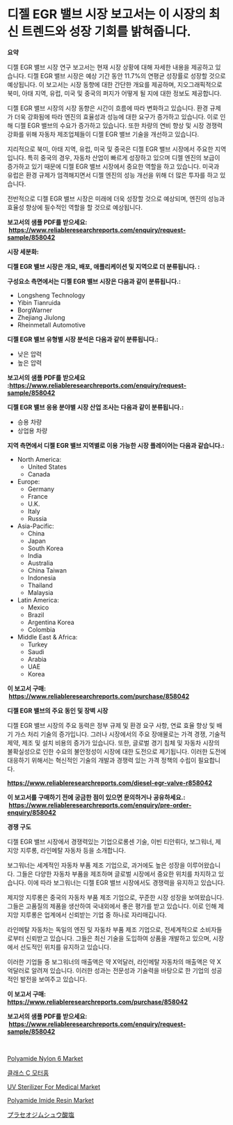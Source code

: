 <p><h1>디젤 EGR 밸브 시장 보고서는 이 시장의 최신 트렌드와 성장 기회를 밝혀줍니다.</h1></p><p><strong>요약</strong></p>
<p><p>디젤 EGR 밸브 시장 연구 보고서는 현재 시장 상황에 대해 자세한 내용을 제공하고 있습니다. 디젤 EGR 밸브 시장은 예상 기간 동안 11.7%의 연평균 성장률로 성장할 것으로 예상됩니다. 이 보고서는 시장 동향에 대한 간단한 개요를 제공하며, 지오그래픽적으로 북미, 아태 지역, 유럽, 미국 및 중국의 퍼지가 어떻게 될 지에 대한 정보도 제공합니다.</p><p>디젤 EGR 밸브 시장의 시장 동향은 시간이 흐름에 따라 변화하고 있습니다. 환경 규제가 더욱 강화됨에 따라 엔진의 효율성과 성능에 대한 요구가 증가하고 있습니다. 이로 인해 디젤 EGR 밸브의 수요가 증가하고 있습니다. 또한 차량의 연비 향상 및 시장 경쟁력 강화를 위해 자동차 제조업체들이 디젤 EGR 밸브 기술을 개선하고 있습니다.</p><p>지리적으로 북미, 아태 지역, 유럽, 미국 및 중국은 디젤 EGR 밸브 시장에서 주요한 지역입니다. 특히 중국의 경우, 자동차 산업이 빠르게 성장하고 있으며 디젤 엔진의 보급이 증가하고 있기 때문에 디젤 EGR 밸브 시장에서 중요한 역할을 하고 있습니다. 미국과 유럽은 환경 규제가 엄격해지면서 디젤 엔진의 성능 개선을 위해 더 많은 투자를 하고 있습니다.</p><p>전반적으로 디젤 EGR 밸브 시장은 미래에 더욱 성장할 것으로 예상되며, 엔진의 성능과 효율성 향상에 필수적인 역할을 할 것으로 예상됩니다.</p></p>
<p><strong>보고서의 샘플 PDF를 받으세요: &nbsp;<a href="https://www.reliableresearchreports.com/enquiry/request-sample/858042">https://www.reliableresearchreports.com/enquiry/request-sample/858042</a></strong></p>
<p><strong>시장 세분화:</strong></p>
<p><strong> 디젤 EGR 밸브 시장은 개요, 배포, 애플리케이션 및 지역으로 더 분류됩니다. :</strong></p>
<p><strong>구성요소 측면에서는 디젤 EGR 밸브 시장은 다음과 같이 분류됩니다.:</strong></p>
<p><ul><li>Longsheng Technology</li><li>Yibin Tianruida</li><li>BorgWarner</li><li>Zhejiang Jiulong</li><li>Rheinmetall Automotive</li></ul></p>
<p><strong> 디젤 EGR 밸브 유형별 시장 분석은 다음과 같이 분류됩니다.:</strong></p>
<p><ul><li>낮은 압력</li><li>높은 압력</li></ul></p>
<p><strong>보고서의 샘플 PDF를 받으세요 :<a href="https://www.reliableresearchreports.com/enquiry/request-sample/858042">https://www.reliableresearchreports.com/enquiry/request-sample/858042</a></strong></p>
<p><strong> 디젤 EGR 밸브 응용 분야별 시장 산업 조사는 다음과 같이 분류됩니다.:</strong></p>
<p><ul><li>승용 차량</li><li>상업용 차량</li></ul></p>
<p><strong>지역 측면에서 디젤 EGR 밸브 지역별로 이용 가능한 시장 플레이어는 다음과 같습니다.:</strong></p>
<p><ul>
    <li>
        North America:
        <ul>
            <li>United States</li>
            <li>Canada</li>
        </ul>
    </li>
    <li>
        Europe:
        <ul>
            <li>Germany</li>
            <li>France</li>
            <li>U.K.</li>
            <li>Italy</li>
            <li>Russia</li>
        </ul>
    </li>
    <li>
        Asia-Pacific:
        <ul>
            <li>China</li>
            <li>Japan</li>
            <li>South Korea</li>
            <li>India</li>
            <li>Australia</li>
            <li>China Taiwan</li>
            <li>Indonesia</li>
            <li>Thailand</li>
            <li>Malaysia</li>
        </ul>
    </li>
    <li>
        Latin America:
        <ul>
            <li>Mexico</li>
            <li>Brazil</li>
            <li>Argentina Korea</li>
            <li>Colombia</li>
        </ul>
    </li>
    <li>
        Middle East & Africa:
        <ul>
            <li>Turkey</li>
            <li>Saudi</li>
            <li>Arabia</li>
            <li>UAE</li>
            <li>Korea</li>
        </ul>
    </li>
    </ul></p>
<p><strong>이 보고서 구매: &nbsp;<a href="https://www.reliableresearchreports.com/purchase/858042">https://www.reliableresearchreports.com/purchase/858042</a></strong></p>
<p><strong>디젤 EGR 밸브의 주요 동인 및 장벽 시장</strong></p>
<p><p>디젤 EGR 밸브 시장의 주요 동력은 정부 규제 및 환경 요구 사항, 연료 효율 향상 및 배기 가스 처리 기술의 증가입니다. 그러나 시장에서의 주요 장애물로는 가격 경쟁, 기술적 제약, 제조 및 설치 비용의 증가가 있습니다. 또한, 글로벌 경기 침체 및 자동차 시장의 불확실성으로 인한 수요의 불안정성이 시장에 대한 도전으로 제기됩니다. 이러한 도전에 대응하기 위해서는 혁신적인 기술의 개발과 경쟁력 있는 가격 정책의 수립이 필요합니다.</p></p>
<p><strong><a href="https://www.reliableresearchreports.com/diesel-egr-valve-r858042">https://www.reliableresearchreports.com/diesel-egr-valve-r858042</a></strong></p>
<p><strong>이 보고서를 구매하기 전에 궁금한 점이 있으면 문의하거나 공유하세요.: &nbsp;<a href="https://www.reliableresearchreports.com/enquiry/pre-order-enquiry/858042">https://www.reliableresearchreports.com/enquiry/pre-order-enquiry/858042</a></strong></p>
<p><strong>경쟁 구도</strong></p>
<p><p>디젤 EGR 밸브 시장에서 경쟁력있는 기업으로롱센 기술, 이빈 티안뤼다, 보그워너, 제지앙 지루롱, 라인메탈 자동차 등을 소개합니다. </p><p>보그워너는 세계적인 자동차 부품 제조 기업으로, 과거에도 높은 성장을 이루어왔습니다. 그들은 다양한 자동차 부품을 제조하며 글로벌 시장에서 중요한 위치를 차지하고 있습니다. 이에 따라 보그워너는 디젤 EGR 밸브 시장에서도 경쟁력을 유지하고 있습니다.</p><p>제지앙 지루롱은 중국의 자동차 부품 제조 기업으로, 꾸준한 시장 성장을 보여왔습니다. 그들은 고품질의 제품을 생산하여 국내외에서 좋은 평가를 받고 있습니다. 이로 인해 제지앙 지루롱은 업계에서 신뢰받는 기업 중 하나로 자리매깁니다.</p><p>라인메탈 자동차는 독일의 엔진 및 자동차 부품 제조 기업으로, 전세계적으로 소비자들로부터 신뢰받고 있습니다. 그들은 최신 기술을 도입하여 상품을 개발하고 있으며, 시장에서 선도적인 위치를 유지하고 있습니다.</p><p>이러한 기업들 중 보그워너의 매출액은 약 X억달러, 라인메탈 자동차의 매출액은 약 X억달러로 알려져 있습니다. 이러한 성과는 전문성과 기술력을 바탕으로 한 기업의 성공적인 발전을 보여주고 있습니다.</p></p>
<p><strong>이 보고서 구매: &nbsp; <a href="https://www.reliableresearchreports.com/purchase/858042">https://www.reliableresearchreports.com/purchase/858042</a></strong></p>
<p><strong>보고서의 샘플 PDF를 받으세요: &nbsp;<a href="https://www.reliableresearchreports.com/enquiry/request-sample/858042">https://www.reliableresearchreports.com/enquiry/request-sample/858042</a></strong><strong></strong></p>
<p>&nbsp;</p>
<p><p><a href="https://issuu.com/reportprime-2/docs/polyamide-nylon-6-market-size-2030.pptx">Polyamide Nylon 6 Market</a></p><p><a href="https://github.com/vs019sa3m8x/Market-Research-Report-List-1/blob/main/493117421670.md">클래스 C 모터홈</a></p><p><a href="https://github.com/gulaimolin/Market-Research-Report-List-4/blob/main/uv-sterilizer-for-medical-market.md">UV Sterilizer For Medical Market</a></p><p><a href="https://issuu.com/reportprime-2/docs/polyamide-imide-resin-market-size-2_e038ecdc829137">Polyamide Imide Resin Market</a></p><p><a href="https://medium.com/@sebastianhodges1/%E3%83%97%E3%83%A9%E3%82%BB%E3%82%AA%E3%82%B8%E3%83%A0%E3%82%AA%E3%82%AD%E3%82%B5%E3%83%AC%E3%83%BC%E3%83%88%E5%B8%82%E5%A0%B4-%E3%82%BF%E3%82%A4%E3%83%97-%E3%82%A2%E3%83%97%E3%83%AA%E3%82%B1%E3%83%BC%E3%82%B7%E3%83%A7%E3%83%B3-%E5%9C%B0%E7%90%86%E3%81%AB%E3%82%88%E3%82%8B%E5%8C%85%E6%8B%AC%E7%9A%84%E3%81%AA%E8%A9%95%E4%BE%A1-c2b2ada105c4">プラセオジムシュウ酸塩</a></p></p>
